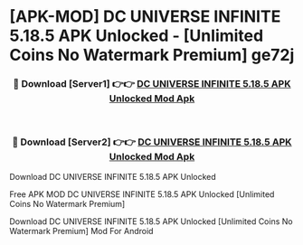 # [APK-MOD] DC UNIVERSE INFINITE 5.18.5 APK Unlocked - [Unlimited Coins No Watermark Premium] ge72j



<div align="center">
<h3>🔴 Download [Server1] 👉👉 <a href="https://momento.my/?title=DC_UNIVERSE_INFINITE_5.18.5_APK_Unlocked">DC UNIVERSE INFINITE 5.18.5 APK Unlocked Mod Apk</a></h3><br>

<h3>🔴 Download [Server2] 👉👉 <a href="https://momento.my/?title=DC_UNIVERSE_INFINITE_5.18.5_APK_Unlocked">DC UNIVERSE INFINITE 5.18.5 APK Unlocked Mod Apk</a></h3>
</div>



Download DC UNIVERSE INFINITE 5.18.5 APK Unlocked 

Free APK MOD DC UNIVERSE INFINITE 5.18.5 APK Unlocked [Unlimited Coins No Watermark Premium]

Download DC UNIVERSE INFINITE 5.18.5 APK Unlocked [Unlimited Coins No Watermark Premium] Mod For Android
